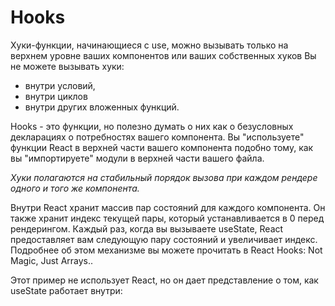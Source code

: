# Hooks

Хуки-функции, начинающиеся с use, можно вызывать только на верхнем уровне ваших компонентов или ваших собственных хуков Вы не можете вызывать хуки:

- внутри условий,
- внутри циклов
- внутри других вложенных функций.

Hooks - это функции, но полезно думать о них как о безусловных декларациях о потребностях вашего компонента. Вы "используете" функции React в верхней части вашего компонента подобно тому, как вы "импортируете" модули в верхней части вашего файла.

_Хуки полагаются на стабильный порядок вызова при каждом рендере одного и того же компонента._

Внутри React хранит массив пар состояний для каждого компонента. Он также хранит индекс текущей пары, который устанавливается в 0 перед рендерингом. Каждый раз, когда вы вызываете useState, React предоставляет вам следующую пару состояний и увеличивает индекс. Подробнее об этом механизме вы можете прочитать в React Hooks: Not Magic, Just Arrays..

Этот пример не использует React, но он дает представление о том, как useState работает внутри:

```ts

```

```ts

```

#

```ts

```

```ts

```

#

```ts

```

```ts

```

#

```ts

```

```ts

```
